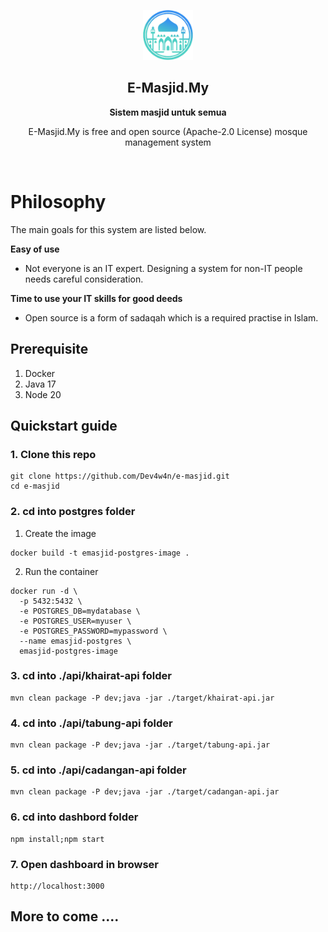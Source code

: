 <p align="center">
  <img src="./public-web/src/assets/home/logo.png" alt="E-Masjid.My" width="80" height="80"/>
</p>

<h2 align="center"><b>E-Masjid.My</b></h2>
<p align="center"><b>Sistem masjid untuk semua</b></p>
<p align="center">
  E-Masjid.My is free and open source (Apache-2.0 License) mosque management system
<p><br>

Philosophy
=====
The main goals for this system are listed below.

**Easy of use**

- Not everyone is an IT expert. Designing a system for non-IT people needs careful consideration.

**Time to use your IT skills for good deeds**

- Open source is a form of sadaqah which is a required practise in Islam.

##  Prerequisite
1. Docker
2. Java 17
3. Node 20

## Quickstart guide
### 1. Clone this repo
```
git clone https://github.com/Dev4w4n/e-masjid.git
cd e-masjid
```
### 2. cd into postgres folder
1. Create the image
```
docker build -t emasjid-postgres-image .
```

2. Run the container
```
docker run -d \
  -p 5432:5432 \
  -e POSTGRES_DB=mydatabase \
  -e POSTGRES_USER=myuser \
  -e POSTGRES_PASSWORD=mypassword \
  --name emasjid-postgres \
  emasjid-postgres-image
```
### 3. cd into ./api/khairat-api folder
```
mvn clean package -P dev;java -jar ./target/khairat-api.jar
```
### 4. cd into ./api/tabung-api folder
```
mvn clean package -P dev;java -jar ./target/tabung-api.jar
```
### 5. cd into ./api/cadangan-api folder
```
mvn clean package -P dev;java -jar ./target/cadangan-api.jar
```
### 6. cd into dashbord folder
```
npm install;npm start
```
### 7. Open dashboard in browser
```
http://localhost:3000
```
## More to come ....
